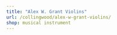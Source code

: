 ```yaml
---
title: "Alex W. Grant Violins"
url: /collingwood/alex-w-grant-violins/
shop: musical instrument
---
```

